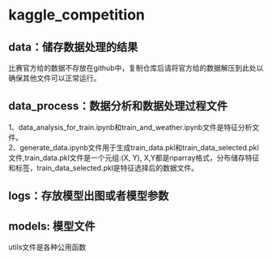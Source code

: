 # kaggle_competition
## data：储存数据处理的结果
比赛官方给的数据不存放在github中，复制仓库后请将官方给的数据解压到此处以确保其他文件可以正常运行。
## data_process：数据分析和数据处理过程文件
1、data_analysis_for_train.ipynb和train_and_weather.ipynb文件是特征分析文件。  
2、generate_data.ipynb文件用于生成train_data.pkl和train_data_selected.pkl文件,train_data.pkl文件是一个元组:(X, Y), X,Y都是nparray格式，分布储存特征和标签，train_data_selected.pkl是特征选择后的数据文件。
## logs：存放模型出图或者模型参数
## models: 模型文件
utils文件是各种公用函数